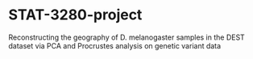 # STAT-3280-project
Reconstructing the geography of D. melanogaster samples in the DEST dataset via PCA and Procrustes analysis on genetic variant data
